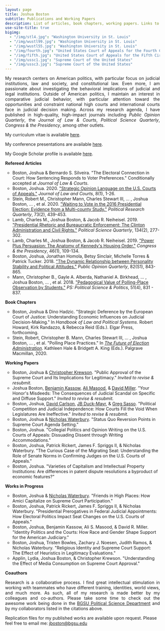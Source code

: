 ```yaml
---
layout: page
title: Joshua Boston
subtitle: Publications and Working Papers
description: List of articles, book chapters, working papers. Links to abstracts and Google Scholar.
use-site-title: true
bigimg:
  - "/img/stl4.jpg": "Washington University in St. Louis"
  - "/img/wustl99.jpg": "Washington University in St. Louis"
  - "/img/wustl55.jpg": "Washington University in St. Louis"
  - "/img/fourth.jpg": "United States Court of Appeals for the Fourth Circuit"
  - "/img/fifth.jpg": "United States Court of Appeals for the Fifth Circuit"
  - "/img/ussc1.jpg": "Supreme Court of the United States"
  - "/img/ussc3.jpg": "Supreme Court of the United States"
---
```


<p align="justify"> My research centers on American politics, with particular focus on judicial institutions, law and society, and constitutional law. Even more, I am passionate about investigating the behavioral implications of judicial and legal institutions. Outside of American politics, I maintain an interest in comparative judicial behavior, with particular attention toward the opportunities and constraint national high courts and international courts face in judicial decision making. Across my research agenda, I have published in high-quality, high-impact journals including <em>Public Opinion Quarterly</em>, the <em>Journal of Law & Courts</em>, <em>Political Science Quarterly</em>, <em>Congress & the Presidency</em>, among other outlets.

<p>My curriculum vitae is available <a href="https://www.dropbox.com/s/g9cib9ordw5psed/Boston_CV_sept2022.pdf?dl=0" target="_blank">here</a>.</p>

<p>My conference presentations are available <a href="https://www.dropbox.com/s/pbmy8zpvv8o61og/Boston_Conf_sept2022.pdf?dl=0" target="_blank">here</a>.</p>

<p>My Google Scholar profile is available <a href="https://scholar.google.com/citations?user=hKBsYfwAAAAJ&hl" target="_blank">here</a>.</p>


<p><b>Refereed Articles</b></p>

<ul style="list-style-type:circle;">
<li>Boston, Joshua & Bernardo S. Silveira. "The Electoral Connection in Court: How Sentencing Responds to Voter Preferences." Conditionally accepted at <em>Journal of Law & Courts</em>.</li>

<li>Boston, Joshua. 2020. <a href="https://www.journals.uchicago.edu/doi/full/10.1086/704633" target="_blank">"Strategic Opinion Language on the U.S. Courts of Appeals."</a> <em>Journal of Law and Courts</em>, 8(1), 1-26.</li>
    
<li>Stein, Robert M., Christopher Mann, Charles Stewart III, ... , Joshua Boston, ... , et al. 2020. <a href="https://journals.sagepub.com/doi/full/10.1177/1065912919832374" target="_blank">"Waiting to Vote in the 2016 Presidential Election: Evidence from a Multi-county Study."</a> <em>Political Research Quarterly</em>, 73(2), 439-453.</li>
    
<li>Lamb, Charles M., Joshua Boston, & Jacob R. Neiheisel. 2019. <a href="https://www.psqonline.org/article.cfm?IDArticle=19913" target="_blank">"Presidential Rhetoric and Bureaucratic Enforcement: The Clinton Administration and Civil Rights."</a> <em>Political Science Quarterly</em>, 134(2), 277-302.</li>
    
<li>Lamb, Charles M., Joshua Boston, & Jacob R. Neiheisel. 2019. <a href="https://www.tandfonline.com/doi/full/10.1080/07343469.2018.1539533" target="_blank">"Power Plus Persuasion: The Anatomy of Kennedy's Housing Order."</a> <em>Congress & the Presidency</em>, 46(1), 109-134.</li>

<li>Boston, Joshua, Jonathan Homola, Betsy Sinclair, Michelle Torres & Patrick Tucker. 2018. <a href="https://doi.org/10.1093/poq/nfy001" target="_blank">"The Dynamic Relationship between Personality Stability and Political Attitudes."</a> <em>Public Opinion Quarterly</em>, 82(S1), 843-865.</li>
    
<li>Mann, Christopher B., Gayle A. Alberda, Nathaniel A. Birkhead, ... , Joshua Boston, ... , et al. 2018. <a href="https://doi.org/10.1017/S1049096518000550" target="_blank">"Pedagogical Value of Polling-Place Observation by Students."</a> <em>PS: Political Science & Politics</em>, 51(4), 831 - 837.</li>
</ul>

<p><b>Book Chapters</b></p>

<ul style="list-style-type:circle;">
<li>Boston, Joshua & Dino Hadzic. "Strategic Deference by the European Court of Justice: Understanding Economic Influences on Judicial Decision-Making." In <em>Handbook of Law and Political Systems</em>. Robert Howard, Kirk Randazzo, & Rebecca Reid (Eds.). Elgar Press, forthcoming.</li>

<li>Stein, Robert, Christopher B. Mann, Charles Stewart III, ... , Joshua Boston, ... , et al. "Polling Place Practices." In <a href="https://link.springer.com/book/10.1007%2F978-3-030-14947-5" target="_blank"><em>The Future of Election Administration</em></a>. Kathleen Hale & Bridgett A. King (Eds.). Palgrave Macmillan, 2020.</li>
</ul>

<p><b>Working Papers</b></p>


<ul style="list-style-type:circle;">
  
  <li>Boston, Joshua & <a href="https://www.christopherkrewson.com/" target="_blank">Christopher Krewson</a>. "Public Approval of the Supreme Court and Its Implications for Legitimacy." <em>Invited to revise & resubmit.</em></li>
  
  
<li>Joshua Boston, <a href="https://und.edu/directory/benjamin.kassow" target="_blank">Benjamin Kassow</a>,  <a href="http://www.alismasood.com/" target="_blank">Ali Masood</a>, & <a href="http://www.davidryanmiller.com/" target="_blank">David Miller</a>. "Your Honor's Misdeeds: The Consequences of Judicial Scandal on Specific and Diffuse Support." <em>Invited to revise & resubmit.</em></li>
  
<li>Boston, Joshua, <a href="https://sites.wustl.edu/davidcarlson/" target="_blank">David Carlson</a>, <a href="http://jbduckmayr.com/" target="_blank">JB Duck-Mayr</a>, & <a href="https://gregsasso.me/" target="_blank">Greg Sasso</a>. "Political Competition and Judicial Independence: How Courts Fill the Void When Legislatures Are Ineffective." <em>Invited to revise & resubmit.</em> </li>
  
  <li>Boston, Joshua & <a href="https://home.nicholaswaterbury.com/" target="_blank">Nicholas Waterbury</a>. "Status Quo Reversion Points in Supreme Court Agenda Setting."</li>
  
<li>Boston, Joshua. "Collegial Politics and Opinion Writing on the U.S. Courts of Appeals: Dissuading Dissent through Writing Accommodations."</li>

  <li>Boston, Joshua, Patrick Rickert, James F. Spriggs II, & Nicholas Waterbury. "The Curious Case of the Migrating Seat: Understanding the Role of Senate Norms in Confirming Judges on the U.S. Courts of Appeals."</li>
  
<li>Boston, Joshua. "Varieties of Capitalism and Intellectual Property Institutions: Are differences in patent dispute resolutions a byproduct of economic features?"</li>
</ul>



<p><b>Works in Progress</b></p>


<ul style="list-style-type:circle;">
  
  <li>Boston, Joshua & <a href="https://home.nicholaswaterbury.com/" target="_blank">Nicholas Waterbury</a>. "Friends in High Places: How Amici Capitalize on Supreme Court Participation."</li>
  
  <li>Boston, Joshua, Patrick Rickert, James F. Spriggs II, & Nicholas Waterbury. "Presidential Prerogatives in Federal Judicial Appointments: How Electoral Politics Impact Seat Changes on the U.S. Courts of Appeals."</li>

<li>Boston, Joshua, Benjamin Kassow, Ali S. Masood, & David R. Miller. "Identity Politics and the Courts: How Race and Gender Shape Support for the American Judiciary."</li>

<li>Boston, Joshua, Tristen Bowles, Zachary J. Noesen, Judith Ramos, & Nicholas Waterbury. "Religious Identity and Supreme Court Support: The Effect of Heuristics in Legitimacy Evaluations."</li>

<li>Applin, Lydia, Joshua Boston, & Christopher Krewson. "Understanding the Effect of Media Consumption on Supreme Court Approval."</li>

  
</ul>
  
<p><b>Coauthors</b></p>

<p align="justify">Research is a collaborative process. I find great intellectual stimulation in working with teammates who have different training, identities, world views, and much more. As such, all of my research is made better by my colleagues and co-authors. Please take some time to check out the awesome work being done in the <a href="https://www.bgsu.edu/arts-and-sciences/political-science/faculty-and-staff-directory.html" target="_blank">BGSU Political Science Department</a> and by my collaborators listed in the citations above.</p> 

<p>Replication files for my published works are available upon request. Please feel free to email me: <a href="mailto:jboston@bgsu.edu" target="_blank">jboston@bgsu.edu</a></p>
